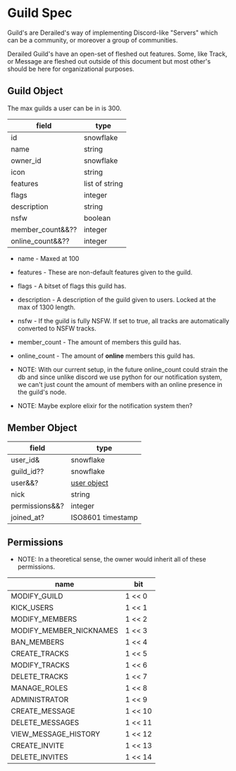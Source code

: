 # Guild Spec
Guild's are Derailed's way of implementing Discord-like "Servers" which can be a community, or moreover a group of communities.

Derailed Guild's have an open-set of fleshed out features. 
Some, like Track, or Message are fleshed out outside of this document but most other's should be here for organizational purposes.

## Guild Object
The max guilds a user can be in is 300.

| field             | type              |
| ----------------- | ----------------- |
| id                | snowflake         |
| name              | string            |
| owner_id          | snowflake         |
| icon              | string            |
| features          | list of string    |
| flags             | integer           |
| description       | string            |
| nsfw              | boolean           |
| member_count&&??  | integer           |
| online_count&&??  | integer           |

* name - Maxed at 100
* features - These are non-default features given to the guild.
* flags - A bitset of flags this guild has.
* description - A description of the guild given to users. Locked at the max of 1300 length.
* nsfw - If the guild is fully NSFW. If set to true, all tracks are automatically converted to NSFW tracks.
* member_count - The amount of members this guild has.
* online_count - The amount of **online** members this guild has.


* NOTE: With our current setup, 
in the future online_count could strain the db and since unlike discord we use
python for our notification system, we can't just count the amount of members with an online presence in the guild's node.

* NOTE: Maybe explore elixir for the notification system then?

## Member Object

| field          | type                                  |
| -------------- | ------------------------------------- |
| user_id&       | snowflake                             |
| guild_id??     | snowflake                             |
| user&&?        | [user object](./user.md#user-object)  |
| nick           | string                                |
| permissions&&? | integer                               |
| joined_at?     | ISO8601 timestamp                     |


## Permissions

* NOTE: In a theoretical sense, the owner would inherit all of these permissions.

| name                      | bit       |
| ------------------------- | --------- |
| MODIFY_GUILD              | 1 << 0    |
| KICK_USERS                | 1 << 1    |
| MODIFY_MEMBERS            | 1 << 2    |
| MODIFY_MEMBER_NICKNAMES   | 1 << 3    |
| BAN_MEMBERS               | 1 << 4    |
| CREATE_TRACKS             | 1 << 5    |
| MODIFY_TRACKS             | 1 << 6    |
| DELETE_TRACKS             | 1 << 7    |
| MANAGE_ROLES              | 1 << 8    |
| ADMINISTRATOR             | 1 << 9    |
| CREATE_MESSAGE            | 1 << 10   |
| DELETE_MESSAGES           | 1 << 11   |
| VIEW_MESSAGE_HISTORY      | 1 << 12   |
| CREATE_INVITE             | 1 << 13   |
| DELETE_INVITES            | 1 << 14   |
